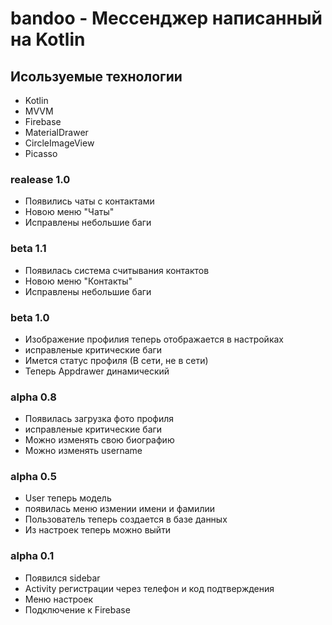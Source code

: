 # bandoo - Мессенджер написанный на Kotlin

## Исользуемые технологии
  * Kotlin
  * MVVM
  * Firebase
  * MaterialDrawer
  * CircleImageView
  * Picasso

### realease 1.0

   - Появились чаты с контактами
   - Новою меню "Чаты"
   - Исправлены небольшие баги 


### beta 1.1

   - Появилась система считывания контактов
   - Новою меню "Контакты"
   - Исправлены небольшие баги 

### beta 1.0

   - Изображение профилия теперь отображается в настройках
   - исправленые критические баги
   - Имется статус профиля (В сети, не в сети)
   - Теперь Appdrawer динамический

### alpha 0.8

   - Появилась загрузка фото профиля
   - исправленые критические баги
   - Можно изменять свою биографию
   - Можно изменять username

### alpha 0.5

   - User теперь модель
   - появилась меню измении имени и фамилии
   - Пользователь теперь создается в базе данных
   - Из настроек теперь можно выйти 

### alpha 0.1

   - Появился sidebar
   - Activity регистрации через телефон и код подтверждения
   - Меню настроек
   - Подключение к Firebase

